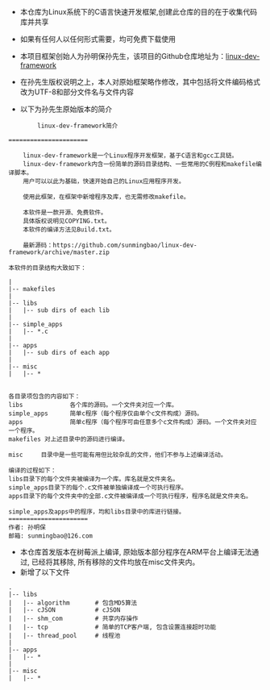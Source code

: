 
- 本仓库为Linux系统下的C语言快速开发框架,创建此仓库的目的在于收集代码库并共享

- 如果有任何人以任何形式需要，均可免费下载使用
 
- 本项目框架创始人为孙明保孙先生，该项目的Github仓库地址为：[linux-dev-framework](https://github.com/sunmingbao/linux-dev-framework "linux-dev-framework")

- 在孙先生版权说明之上，本人对原始框架略作修改，其中包括将文件编码格式改为UTF-8和部分文件名与文件内容

- 以下为孙先生原始版本的简介

```text
		linux-dev-framework简介
		
======================

    linux-dev-framework是一个Linux程序开发框架，基于C语言和gcc工具链。 
    linux-dev-framework内含一份简单的源码目录结构、一些常用的C例程和makefile编译脚本。
    用户可以以此为基础，快速开始自己的Linux应用程序开发。
    
    使用此框架，在框架中新增程序及库，也无需修改makefile。

    本软件是一款开源、免费软件。
    具体版权说明见COPYING.txt。
    本软件的编译方法见Build.txt。

    最新源码：https://github.com/sunmingbao/linux-dev-framework/archive/master.zip

本软件的目录结构大致如下：

|
|-- makefiles
|
|-- libs
|   |-- sub dirs of each lib
|
|-- simple_apps
|   |-- *.c
|
|-- apps
|   |-- sub dirs of each app
|
|-- misc
|   |-- *


各目录项包含的内容如下：
libs             各个库的源码。一个文件夹对应一个库。
simple_apps      简单c程序（每个程序仅由单个c文件构成）源码。
apps             简单c程序（每个程序可由任意多个c文件构成）源码。一个文件夹对应一个程序。
makefiles 对上述目录中的源码进行编译。

misc     目录中是一些可能有用但比较杂乱的文件，他们不参与上述编译活动。

编译的过程如下：
libs目录下的每个文件夹被编译为一个库。库名就是文件夹名。
simple_apps目录下的每个.c文件被单独编译成一个可执行程序。
apps目录下的每个文件夹中的全部.c文件被编译成一个可执行程序，程序名就是文件夹名。

simple_apps及apps中的程序，均和libs目录中的库进行链接。
======================
作者: 孙明保
邮箱: sunmingbao@126.com
```


- 本仓库首发版本在树莓派上编译, 原始版本部分程序在ARM平台上编译无法通过, 已经将其移除, 所有移除的文件均放在misc文件夹内。
- 新增了以下文件

```text
.
|-- libs
|   |-- algorithm       # 包含MD5算法
|   |-- cJSON           # cJSON
|   |-- shm_com         # 共享内存操作
|   |-- tcp             # 简单的TCP客户端, 包含设置连接超时功能
|   |-- thread_pool     # 线程池
|
|-- apps
|   |-- *
|
|-- misc
|   |-- *
```

